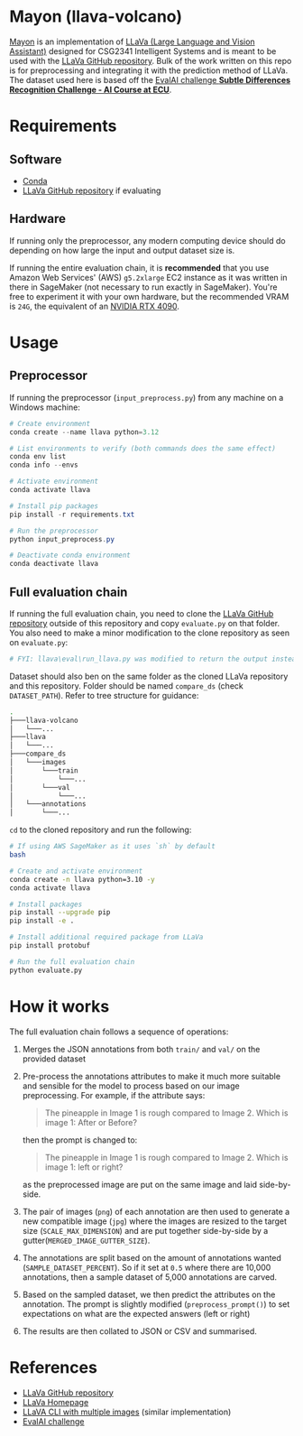 # Mayon (llava-volcano)

[Mayon](https://en.wikipedia.org/wiki/Mayon) is an implementation of [LLaVa (Large Language and Vision Assistant)](https://llava-vl.github.io/) designed for CSG2341 Intelligent Systems and is meant to be used with the [LLaVa GitHub repository](https://github.com/haotian-liu/LLaVA). Bulk of the work written on this repo is for preprocessing and integrating it with the prediction method of LLaVa. The dataset used here is based off the [EvalAI challenge **Subtle Differences Recognition Challenge - AI Course at ECU**](https://eval.ai/web/challenges/challenge-page/2347/overview).

# Requirements

## Software
- [Conda](https://anaconda.org/anaconda/conda)
- [LLaVa GitHub repository](https://github.com/haotian-liu/LLaVA) if evaluating

## Hardware

If running only the preprocessor, any modern computing device should do depending on how large the input and output dataset size is.

If running the entire evaluation chain, it is **recommended** that you use Amazon Web Services' (AWS) `g5.2xlarge` EC2  instance as it was written in there in SageMaker (not necessary to run exactly in SageMaker). You're free to experiment it with your own hardware, but the recommended VRAM is `24G`, the equivalent of an [NVIDIA RTX 4090](https://www.nvidia.com/en-au/geforce/graphics-cards/40-series/rtx-4090/).

# Usage

## Preprocessor
If running the preprocessor (`input_preprocess.py`) from any machine on a Windows machine:

```powershell
# Create environment
conda create --name llava python=3.12

# List environments to verify (both commands does the same effect)
conda env list
conda info --envs

# Activate environment
conda activate llava

# Install pip packages
pip install -r requirements.txt

# Run the preprocessor
python input_preprocess.py

# Deactivate conda environment
conda deactivate llava
```

## Full evaluation chain
If running the full evaluation chain, you need to clone the [LLaVa GitHub repository](https://github.com/haotian-liu/LLaVA) outside of this repository and copy `evaluate.py` on that folder. You also need to make a minor modification to the clone repository as seen on `evaluate.py`:

```python
# FYI: llava\eval\run_llava.py was modified to return the output instead of printing it
```

Dataset should also ben on the same folder as the cloned LLaVa repository and this repository. Folder should be named `compare_ds` (check `DATASET_PATH`). Refer to tree structure for guidance:
```sh
.
├───llava-volcano
│   └───...
├───llava
│   └───...
├───compare_ds
│   └───images
│       └───train
│           └───...
│       └───val
│           └───...
│   └───annotations
│       └───...
```

`cd` to the cloned repository and run the following:

```bash
# If using AWS SageMaker as it uses `sh` by default
bash

# Create and activate environment
conda create -n llava python=3.10 -y
conda activate llava

# Install packages
pip install --upgrade pip
pip install -e .

# Install additional required package from LLaVa
pip install protobuf

# Run the full evaluation chain
python evaluate.py
```

# How it works
The full evaluation chain follows a sequence of operations:
1. Merges the JSON annotations from both `train/` and `val/` on the provided dataset
2. Pre-process the annotations attributes to make it much more suitable and sensible for the model to process based on our image preprocessing. For example, if the attribute says:
    > The pineapple in Image 1 is rough compared to Image 2. Which is image 1: After or Before?

    then the prompt is changed to:
    > The pineapple in Image 1 is rough compared to Image 2. Which is image 1: left or right?
    
    as the preprocessed image are put on the same image and laid side-by-side.
3. The pair of images (`png`) of each annotation are then used to generate a new compatible image (`jpg`) where the images are resized to the target size (`SCALE_MAX_DIMENSION`) and are put together side-by-side by a gutter(`MERGED_IMAGE_GUTTER_SIZE`).
4. The annotations are split based on the amount of annotations wanted (`SAMPLE_DATASET_PERCENT`). So if it set at `0.5` where there are 10,000 annotations, then a sample dataset of 5,000 annotations are carved.
5. Based on the sampled dataset, we then predict the attributes on the annotation. The prompt is slightly modified (`preprocess_prompt()`) to set expectations on what are the expected answers (left or right)
6. The results are then collated to JSON or CSV and summarised.

# References
- [LLaVa GitHub repository](https://github.com/haotian-liu/LLaVA)
- [LLaVa Homepage](https://llava-vl.github.io/)
- [LLaVA CLI with multiple images](https://github.com/mapluisch/LLaVA-CLI-with-multiple-images?tab=readme-ov-file) (similar implementation)
- [EvalAI challenge](https://eval.ai/web/challenges/challenge-page/2347/overview)